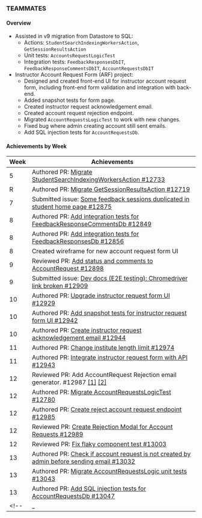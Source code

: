 ### TEAMMATES

#### Overview

* Assisted in v9 migration from Datastore to SQL:
    * Actions: `StudentSearchIndexingWorkersAction`, `GetSessionResultsAction`
    * Unit tests: `AccountsRequestLogicTest`
    * Integration tests: `FeedbackResponsesDbIT`, `FeedbackResponseCommentsDbIT`, `AccountRequestsDbIT`
    <!-- * End-to-end tests: `FeedbackRankRecipientQuestionE2ETest` -->
* Instructor Account Request Form (ARF) project:
  * Designed and created front-end UI for instructor account request form, including front-end form validation and integration with back-end.
  * Added snapshot tests for form page.
  * Created instructor request acknowledgement email.
  * Created account request rejection endpoint.
  * Migrated `AccountRequestsLogicTest` to work with new changes.
  * Fixed bug where admin creating account still sent emails.
  * Add SQL injection tests for `AccountRequestsDb`.

#### Achievements by Week

| Week | Achievements |
| ---- | ------------ |
| 5 | Authored PR: [Migrate StudentSearchIndexingWorkersAction #12733](https://github.com/TEAMMATES/teammates/pull/12733) |
| R | Authored PR: [Migrate GetSessionResultsAction #12719](https://github.com/TEAMMATES/teammates/pull/12719) |
| 7 | Submitted issue: [Some feedback sessions duplicated in student home page #12875](https://github.com/TEAMMATES/teammates/issues/12875) |
| 8 | Authored PR: [Add integration tests for FeedbackResponseCommentsDb #12849](https://github.com/TEAMMATES/teammates/pull/12849) |
| 8 | Authored PR: [Add integration tests for FeedbackResponsesDb #12856](https://github.com/TEAMMATES/teammates/pull/12856) |
| 8 | Created wireframe for new account request form UI |
| 9 | Reviewed PR: [Add status and comments to AccountRequest #12898](https://github.com/TEAMMATES/teammates/pull/12898#pullrequestreview-1939749544) |
| 9 | Submitted issue: [Dev docs (E2E testing): Chromedriver link broken #12909](https://github.com/TEAMMATES/teammates/issues/12909) |
| 10 | Authored PR: [Upgrade instructor request form UI #12929](https://github.com/TEAMMATES/teammates/pull/12929/) |
| 10 | Authored PR: [Add snapshot tests for instructor request form UI #12942](https://github.com/TEAMMATES/teammates/pull/12942) |
| 10 | Authored PR: [Create instructor request acknowledgement email #12944](https://github.com/TEAMMATES/teammates/pull/12944) |
| 11 | Authored PR: [Change institute length limit #12974](https://github.com/TEAMMATES/teammates/pull/12974) |
| 11 | Authored PR: [Integrate instructor request form with API #12943](https://github.com/TEAMMATES/teammates/pull/12943) |
| 12 | Reviewed PR: Add AccountRequest Rejection email generator. #12987 [[1]](https://github.com/TEAMMATES/teammates/pull/12987#pullrequestreview-1985379377) [[2]](https://github.com/TEAMMATES/teammates/pull/12987#pullrequestreview-1985425576) |
| 12 | Authored PR: [Migrate AccountRequestsLogicTest #12780](https://github.com/TEAMMATES/teammates/pull/12780) |
| 12 | Authored PR: [Create reject account request endpoint #12985](https://github.com/TEAMMATES/teammates/pull/12985) |
| 12 | Reviewed PR: [Create Rejection Modal for Account Requests #12989](https://github.com/TEAMMATES/teammates/pull/12989#pullrequestreview-1989850246) |
| 12 | Reviewed PR: [Fix flaky component test #13003](https://github.com/TEAMMATES/teammates/pull/13003#pullrequestreview-1992202918) |
| 13 | Authored PR: [Check if account request is not created by admin before sending email #13032](https://github.com/TEAMMATES/teammates/pull/13032) |
| 13 | Authored PR: [Migrate AccountRequestsLogic unit tests #13043](https://github.com/TEAMMATES/teammates/pull/13043) |
| 13 | Authored PR: [Add SQL injection tests for AccountRequestsDb #13047](https://github.com/TEAMMATES/teammates/pull/13047) |
<!-- | _ | Authored PR: [Migrate FeedbackRankRecipientQuestionE2ETest #12910](https://github.com/TEAMMATES/teammates/pull/12910) | -->
